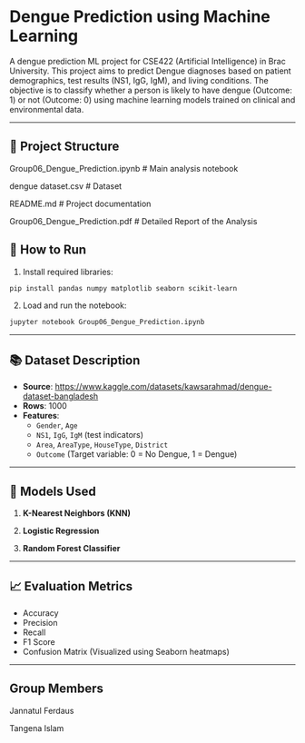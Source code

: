 # Dengue Prediction using Machine Learning

A dengue prediction ML project for CSE422 (Artificial Intelligence) in Brac University.
This project aims to predict Dengue diagnoses based on patient demographics, test results (NS1, IgG, IgM), and living conditions. The objective is to classify whether a person is likely to have dengue (Outcome: 1) or not (Outcome: 0) using machine learning models trained on clinical and environmental data.

---

## 📁 Project Structure

Group06_Dengue_Prediction.ipynb # Main analysis notebook

dengue dataset.csv # Dataset

README.md # Project documentation

Group06_Dengue_Prediction.pdf # Detailed Report of the Analysis

## 🚀 How to Run

1. Install required libraries:

```bash
pip install pandas numpy matplotlib seaborn scikit-learn
```

2. Load and run the notebook:

```bash
jupyter notebook Group06_Dengue_Prediction.ipynb
```

---

## 📚 Dataset Description

- **Source**: https://www.kaggle.com/datasets/kawsarahmad/dengue-dataset-bangladesh
- **Rows**: 1000
- **Features**:
  - `Gender`, `Age`
  - `NS1`, `IgG`, `IgM` (test indicators)
  - `Area`, `AreaType`, `HouseType`, `District`
  - `Outcome` (Target variable: 0 = No Dengue, 1 = Dengue)

---

## 🧠 Models Used

1. **K-Nearest Neighbors (KNN)**

2. **Logistic Regression**

3. **Random Forest Classifier**

---

## 📈 Evaluation Metrics

- Accuracy
- Precision
- Recall
- F1 Score
- Confusion Matrix (Visualized using Seaborn heatmaps)

---

## Group Members

Jannatul Ferdaus

Tangena Islam
